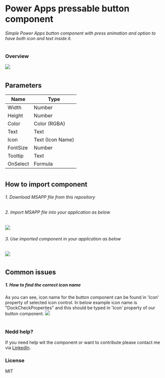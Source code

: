 # Power Apps pressable button component

###### Simple Power Apps button component with press animation and option to have both icon and text inside it.

#
#
### Overview
![](https://s5.gifyu.com/images/power-apps-button-cmp.gif)
#
#
## Parameters
| Name | Type |
| - | - |
| Width | Number |
| Height | Number |
| Color | Color (RGBA) |
| Text | Text |
| Icon | Text (Icon Name) |
| FontSize | Number |
| Tooltip | Text |
| OnSelect | Formula |
#
#
## How to import component
###### 1. Download MSAPP file from this repository
######  2. Import MSAPP file into your application as below
![](https://s4.gifyu.com/images/import-cmp.png)
######  3. Use imported component in your application as below
![](https://s4.gifyu.com/images/power-apps-button-cmp-usage.gif)
#
#
## Common issues
##### 1. How to find the correct icon name
As you can see, icon name for the button component can be found in 'Icon' property of selected icon control.
In below example icon name is "DockCheckProperties" and this should be typed in 'Icon' property of our button component.
![](https://s4.gifyu.com/images/icon-name.png)
#
#
### Nedd help?
If you need help wit the component or want to contribute please contact me via [LinkedIn](https://www.linkedin.com/in/marek-pikosz/).

### License
MIT
